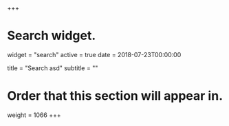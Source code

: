 +++
# Search widget.
widget = "search"
active = true
date = 2018-07-23T00:00:00

title = "Search asd"
subtitle = ""

# Order that this section will appear in.
weight = 1066
+++
